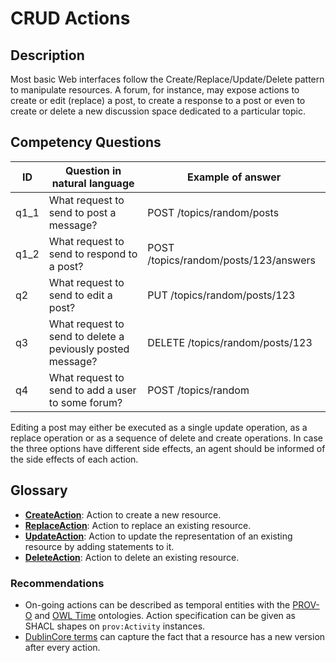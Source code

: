 # CRUD Actions

## Description

Most basic Web interfaces follow the Create/Replace/Update/Delete pattern to manipulate resources. A forum, for instance, may expose actions to create or edit (replace) a post, to create a response to a post or even to create or delete a new discussion space dedicated to a particular topic.

## Competency Questions

| ID | Question in natural language | Example of answer |
|---|---|---|
| q1_1 | What request to send to post a message? | POST /topics/random/posts |
| q1_2 | What request to send to respond to a post? | POST /topics/random/posts/123/answers |
| q2 | What request to send to edit a post? | PUT /topics/random/posts/123 |
| q3 | What request to send to delete a peviously posted message? | DELETE /topics/random/posts/123 |
| q4 | What request to send to add a user to some forum? | POST /topics/random |

Editing a post may either be executed as a single update operation, as a replace operation or as a sequence of delete and create operations. In case the three options have different side effects, an agent should be informed of the side effects of each action.

## Glossary

* [**CreateAction**](https://purl.org/hmas/CreateAction): Action to create a new resource.
* [**ReplaceAction**](https://purl.org/hmas/ReplaceAction): Action to replace an existing resource.
* [**UpdateAction**](https://purl.org/hmas/UpdateAction): Action to update the representation of an existing resource by adding statements to it.
* [**DeleteAction**](https://purl.org/hmas/DeleteAction): Action to delete an existing resource.

### Recommendations

- On-going actions can be described as temporal entities with the [PROV-O](https://www.w3.org/TR/prov-o/) and [OWL Time](https://www.w3.org/TR/owl-time/) ontologies. Action specification can be given as SHACL shapes on `prov:Activity` instances.
- [DublinCore terms](http://purl.org/dc/terms/) can capture the fact that a resource has a new version after every action.
